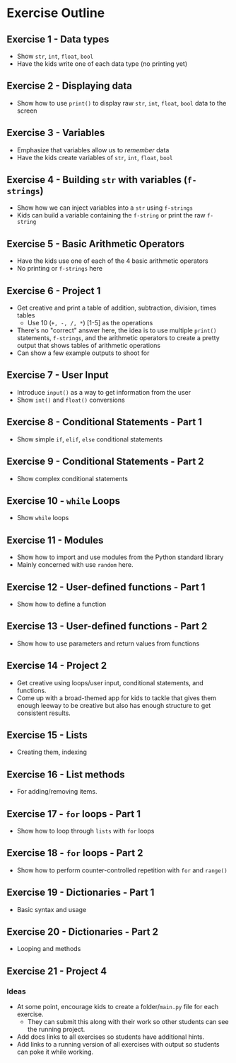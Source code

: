 # Exercise Outline

## Exercise 1 - Data types
- Show `str`, `int`, `float`, `bool`
- Have the kids write one of each data type (no printing yet)

## Exercise 2 -  Displaying data
- Show how to use `print()` to display raw `str`, `int`, `float`, `bool` data
to the screen

## Exercise 3 - Variables
- Emphasize that variables allow us to *remember* data
- Have the kids create variables of `str`, `int`, `float`, `bool`

## Exercise 4 - Building `str` with variables (`f-strings`)
- Show how we can inject variables into a `str` using `f-strings` 
- Kids can build a variable containing the `f-string` or print the raw
`f-string`

## Exercise 5 - Basic Arithmetic Operators
- Have the kids use one of each of the 4 basic arithmetic operators
- No printing or `f-strings` here

## Exercise 6 - Project 1
- Get creative and print a table of addition, subtraction, division, times tables
    - Use 10 (`+, -, /, *`) [1-5] as the operations
- There's no "correct" answer here, the idea is to use multiple `print()` statements, 
`f-strings`, and the arithmetic operators to create a pretty output that shows tables
of arithmetic operations 
- Can show a few example outputs to shoot for

## Exercise 7 - User Input
- Introduce `input()` as a way to get information from the user
- Show `int()` and `float()` conversions

## Exercise 8 - Conditional Statements - Part 1
- Show simple `if`, `elif`, `else` conditional statements

## Exercise 9 -  Conditional Statements - Part 2
- Show complex conditional statements

## Exercise 10 - `while` Loops
- Show `while` loops

## Exercise 11 - Modules 
- Show how to import and use modules from the Python standard library
- Mainly concerned with use `random` here.

## Exercise 12 - User-defined functions - Part 1
- Show how to define a function

## Exercise 13 - User-defined functions - Part 2
- Show how to use parameters and return values from functions

## Exercise 14 -  Project 2
- Get creative using loops/user input, conditional statements, and functions.
- Come up with a broad-themed app for kids to tackle that gives them enough
leeway to be creative but also has enough structure to get consistent results.

## Exercise 15 - Lists
- Creating them, indexing

## Exercise 16 - List methods
- For adding/removing items.

## Exercise 17 - `for` loops - Part 1
- Show how to loop through `lists` with `for` loops

## Exercise 18 - `for` loops - Part 2
- Show how to perform counter-controlled repetition with `for` and `range()`

## Exercise 19 - Dictionaries - Part 1
- Basic syntax and usage

## Exercise 20 - Dictionaries - Part 2
- Looping and methods

## Exercise 21 - Project 4


### Ideas

- At some point, encourage kids to create a folder/`main.py` file for each exercise.
    - They can submit this along with their work so other students can see the running project.
- Add docs links to all exercises so students have additional hints.
- Add links to a running version of all exercises with output so students can poke it while working.

